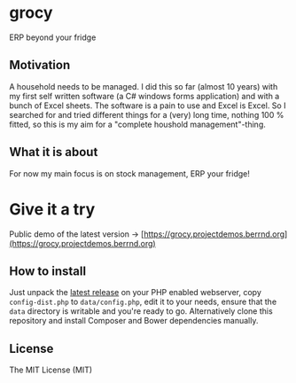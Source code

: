 # grocy
ERP beyond your fridge

## Motivation
A household needs to be managed. I did this so far (almost 10 years) with my first self written software (a C# windows forms application) and with a bunch of Excel sheets. The software is a pain to use and Excel is Excel. So I searched for and tried different things for a (very) long time, nothing 100 % fitted, so this is my aim for a "complete houshold management"-thing.

## What it is about
For now my main focus is on stock management, ERP your fridge!

# Give it a try
Public demo of the latest version &rarr; [https://grocy.projectdemos.berrnd.org](https://grocy.projectdemos.berrnd.org) 

## How to install
Just unpack the [latest release](https://github.com/berrnd/grocy/releases/latest) on your PHP enabled webserver, copy `config-dist.php` to `data/config.php`, edit it to your needs, ensure that the `data` directory is writable and you're ready to go. Alternatively clone this repository and install Composer and Bower dependencies manually.

## License
The MIT License (MIT)
